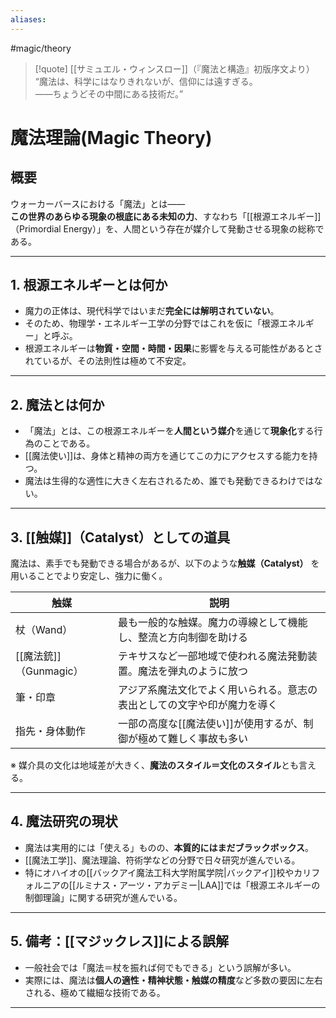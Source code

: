 ```yaml
---
aliases:
---
```

 #magic/theory

>[!quote] [[サミュエル・ウィンスロー]]（『魔法と構造』初版序文より）
>“魔法は、科学にはなりきれないが、信仰には遠すぎる。  
——ちょうどその中間にある技術だ。”  

# 魔法理論(Magic Theory)

## 概要

ウォーカーバースにおける「魔法」とは――  
**この世界のあらゆる現象の根底にある未知の力**、すなわち「[[根源エネルギー]]（Primordial Energy）」を、人間という存在が媒介して発動させる現象の総称である。

---

## 1. 根源エネルギーとは何か

- 魔力の正体は、現代科学ではいまだ**完全には解明されていない**。
- そのため、物理学・エネルギー工学の分野ではこれを仮に「根源エネルギー」と呼ぶ。
- 根源エネルギーは**物質・空間・時間・因果**に影響を与える可能性があるとされているが、その法則性は極めて不安定。

---

## 2. 魔法とは何か

- 「魔法」とは、この根源エネルギーを**人間という媒介**を通じて**現象化**する行為のことである。
- [[魔法使い]]は、身体と精神の両方を通じてこの力にアクセスする能力を持つ。
- 魔法は生得的な適性に大きく左右されるため、誰でも発動できるわけではない。

---

## 3. [[触媒]]（Catalyst）としての道具

魔法は、素手でも発動できる場合があるが、以下のような**触媒（Catalyst）** を用いることでより安定し、強力に働く。

| 触媒                | 説明                                   |
| ----------------- | ------------------------------------ |
| 杖（Wand）           | 最も一般的な触媒。魔力の導線として機能し、整流と方向制御を助ける     |
| [[魔法銃]]（Gunmagic） | テキサスなど一部地域で使われる魔法発動装置。魔法を弾丸のように放つ    |
| 筆・印章              | アジア系魔法文化でよく用いられる。意志の表出としての文字や印が魔力を導く |
| 指先・身体動作           | 一部の高度な[[魔法使い]]が使用するが、制御が極めて難しく事故も多い  |

※ 媒介具の文化は地域差が大きく、**魔法のスタイル＝文化のスタイル**とも言える。

---

## 4. 魔法研究の現状

- 魔法は実用的には「使える」ものの、**本質的にはまだブラックボックス**。
- [[魔法工学]]、魔法理論、符術学などの分野で日々研究が進んでいる。
- 特にオハイオの[[バックアイ魔法工科大学附属学院|バックアイ]]校やカリフォルニアの[[ルミナス・アーツ・アカデミー|LAA]]では「根源エネルギーの制御理論」に関する研究が進んでいる。

---

## 5. 備考：[[マジックレス]]による誤解

- 一般社会では「魔法＝杖を振れば何でもできる」という誤解が多い。
- 実際には、魔法は**個人の適性・精神状態・触媒の精度**など多数の要因に左右される、極めて繊細な技術である。

---
